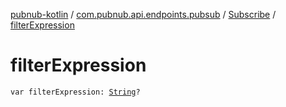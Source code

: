 [pubnub-kotlin](../../index.md) / [com.pubnub.api.endpoints.pubsub](../index.md) / [Subscribe](index.md) / [filterExpression](./filter-expression.md)

# filterExpression

`var filterExpression: `[`String`](https://kotlinlang.org/api/latest/jvm/stdlib/kotlin/-string/index.html)`?`